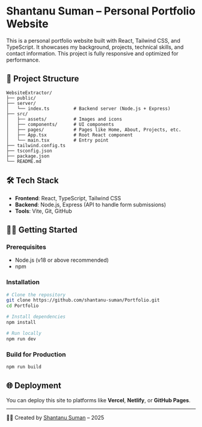 
# Shantanu Suman – Personal Portfolio Website

This is a personal portfolio website built with React, Tailwind CSS, and TypeScript. It showcases my background, projects, technical skills, and contact information. This project is fully responsive and optimized for performance.

## 🚀 Project Structure

```
WebsiteExtractor/
├── public/
├── server/
│   └── index.ts         # Backend server (Node.js + Express)
├── src/
│   ├── assets/          # Images and icons
│   ├── components/      # UI components
│   ├── pages/           # Pages like Home, About, Projects, etc.
│   ├── App.tsx          # Root React component
│   └── main.tsx         # Entry point
├── tailwind.config.ts
├── tsconfig.json
├── package.json
└── README.md
```

## 🛠 Tech Stack

- **Frontend**: React, TypeScript, Tailwind CSS
- **Backend**: Node.js, Express (API to handle form submissions)
- **Tools**: Vite, Git, GitHub

## 🧑‍💻 Getting Started

### Prerequisites

- Node.js (v18 or above recommended)
- npm

### Installation

```bash
# Clone the repository
git clone https://github.com/shantanu-suman/Portfolio.git
cd Portfolio

# Install dependencies
npm install

# Run locally
npm run dev
```

### Build for Production

```bash
npm run build
```

## 🌐 Deployment

You can deploy this site to platforms like **Vercel**, **Netlify**, or **GitHub Pages**.

---

👨‍💻 Created by [Shantanu Suman](https://github.com/shantanu-suman) – 2025
